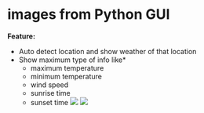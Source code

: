 # images from Python GUI
**Feature:**  
  * Auto detect location and show weather of that location
  * Show maximum type of info like*
       * maximum temperature
       * minimum temperature
       * wind speed
       * sunrise time
       * sunset time
![](https://github.com/prabhatchanchal/image/blob/master/Screenshot%20(88).png)
![](https://github.com/prabhatchanchal/image/blob/master/Screenshot%20(89).png)


